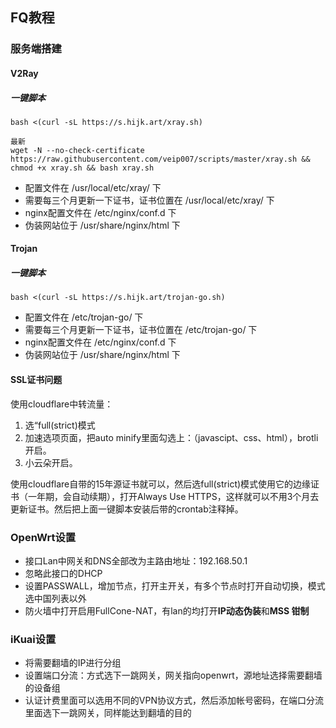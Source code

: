 ## FQ教程
### 服务端搭建
#### V2Ray
##### 一键脚本
```
bash <(curl -sL https://s.hijk.art/xray.sh)

最新
wget -N --no-check-certificate https://raw.githubusercontent.com/veip007/scripts/master/xray.sh && chmod +x xray.sh && bash xray.sh
```
- 配置文件在 /usr/local/etc/xray/ 下  
- 需要每三个月更新一下证书，证书位置在 /usr/local/etc/xray/ 下  
- nginx配置文件在 /etc/nginx/conf.d 下
- 伪装网站位于 /usr/share/nginx/html 下  

#### Trojan
##### 一键脚本
```
bash <(curl -sL https://s.hijk.art/trojan-go.sh)
```
- 配置文件在 /etc/trojan-go/ 下  
- 需要每三个月更新一下证书，证书位置在 /etc/trojan-go/ 下  
- nginx配置文件在 /etc/nginx/conf.d 下
- 伪装网站位于 /usr/share/nginx/html 下  

#### SSL证书问题
使用cloudflare中转流量：
1. 选“full(strict)模式
2. 加速选项页面，把auto minify里面勾选上：（javascipt、css、html），brotli开启。
3. 小云朵开启。

使用cloudflare自带的15年源证书就可以，然后选full(strict)模式使用它的边缘证书（一年期，会自动续期），打开Always Use HTTPS，这样就可以不用3个月去更新证书。然后把上面一键脚本安装后带的crontab注释掉。

### OpenWrt设置
- 接口Lan中网关和DNS全部改为主路由地址：192.168.50.1
- 忽略此接口的DHCP
- 设置PASSWALL，增加节点，打开主开关，有多个节点时打开自动切换，模式选中国列表以外
- 防火墙中打开启用FullCone-NAT，有lan的均打开**IP动态伪装**和**MSS 钳制**

### iKuai设置
- 将需要翻墙的IP进行分组
- 设置端口分流：方式选下一跳网关，网关指向openwrt，源地址选择需要翻墙的设备组
- 认证计费里面可以选用不同的VPN协议方式，然后添加帐号密码，在端口分流里面选下一跳网关，同样能达到翻墙的目的

